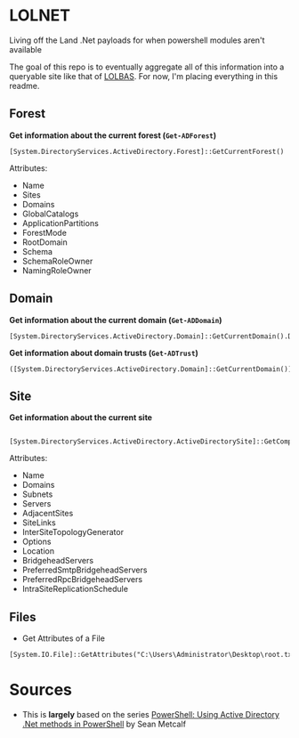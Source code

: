 # LOLNET
Living off the Land .Net payloads for when powershell modules aren't available

The goal of this repo is to eventually aggregate all of this information into a queryable site like that of [LOLBAS](https://lolbas-project.github.io/). For now, I'm placing everything in this readme.

## Forest

**Get information about the current forest (`Get-ADForest`)**
```pwsh
[System.DirectoryServices.ActiveDirectory.Forest]::GetCurrentForest()
```
Attributes:
- Name
- Sites
- Domains
- GlobalCatalogs
- ApplicationPartitions
- ForestMode
- RootDomain
- Schema
- SchemaRoleOwner
- NamingRoleOwner
	

## Domain

**Get information about the current domain (`Get-ADDomain`)**
```pwsh
[System.DirectoryServices.ActiveDirectory.Domain]::GetCurrentDomain().DomainControllers
```

**Get information about domain trusts (`Get-ADTrust`)**
```pwsh
([System.DirectoryServices.ActiveDirectory.Domain]::GetCurrentDomain()).GetAllTrustRelationships()
```

## Site 

**Get information about the current site**
```pwsh
 [System.DirectoryServices.ActiveDirectory.ActiveDirectorySite]::GetComputerSite()
```
Attributes:
- Name
- Domains
- Subnets
- Servers
- AdjacentSites
- SiteLinks
- InterSiteTopologyGenerator
- Options
- Location
- BridgeheadServers
- PreferredSmtpBridgeheadServers
- PreferredRpcBridgeheadServers
- IntraSiteReplicationSchedule


## Files

* Get Attributes of a File
```pwsh
[System.IO.File]::GetAttributes("C:\Users\Administrator\Desktop\root.txt")
```


# Sources

* This is **largely** based on the series [PowerShell: Using Active Directory .Net methods in PowerShell](https://adsecurity.org/?p=113) by Sean Metcalf